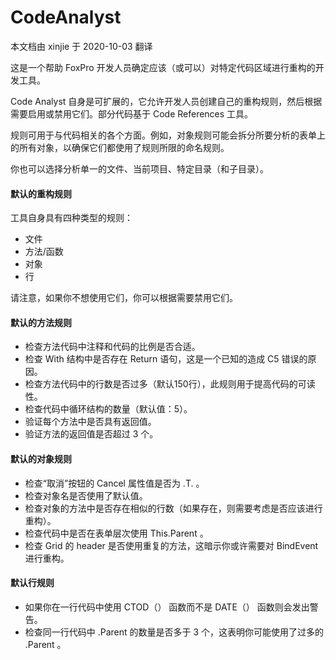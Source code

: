 # CodeAnalyst

本文档由 xinjie 于 2020-10-03 翻译

这是一个帮助 FoxPro 开发人员确定应该（或可以）对特定代码区域进行重构的开发工具。

Code Analyst 自身是可扩展的，它允许开发人员创建自己的重构规则，然后根据需要启用或禁用它们。部分代码基于 Code References 工具。

规则可用于与代码相关的各个方面。例如，对象规则可能会拆分所要分析的表单上的所有对象，以确保它们都使用了规则所限的命名规则。

你也可以选择分析单一的文件、当前项目、特定目录（和子目录）。

#### 默认的重构规则

工具自身具有四种类型的规则：
* 文件
* 方法/函数
* 对象
* 行

请注意，如果你不想使用它们，你可以根据需要禁用它们。

#### 默认的方法规则

* 检查方法代码中注释和代码的比例是否合适。
* 检查 With 结构中是否存在 Return 语句，这是一个已知的造成 C5 错误的原因。
* 检查方法代码中的行数是否过多（默认150行），此规则用于提高代码的可读性。
* 检查代码中循环结构的数量（默认值：5）。
* 验证每个方法中是否具有返回值。
* 验证方法的返回值是否超过 3 个。

#### 默认的对象规则

* 检查“取消”按钮的 Cancel 属性值是否为 .T. 。
* 检查对象名是否使用了默认值。
* 检查对象的方法中是否存在相似的行数（如果存在，则需要考虑是否应该进行重构）。
* 检查代码中是否在表单层次使用 This.Parent 。
* 检查 Grid 的 header 是否使用重复的方法，这暗示你或许需要对 BindEvent 进行重构。

#### 默认行规则

* 如果你在一行代码中使用 CTOD（） 函数而不是 DATE（） 函数则会发出警告。
* 检查同一行代码中 .Parent 的数量是否多于 3 个，这表明你可能使用了过多的 .Parent 。
